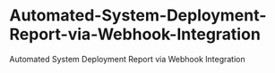 # Automated-System-Deployment-Report-via-Webhook-Integration
Automated System Deployment Report via Webhook Integration
